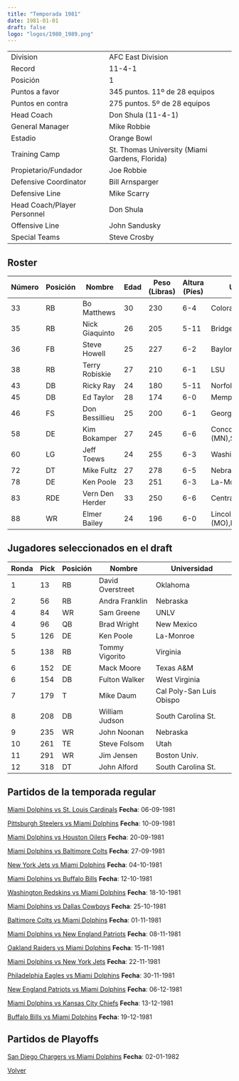 ```yaml
---
title: "Temporada 1981"
date: 1981-01-01
draft: false
logo: "logos/1980_1989.png"
---
```


|                      |                      |
|-------------------------|---------------------------|
| Division               | AFC East Division            |
| Record                 | 11-4-1              |
| Posición               | 1            |
| Puntos a favor         | 345 puntos. 11º de 28 equipos           |
| Puntos en contra       | 275 puntos. 5º de 28 equipos       |
| Head Coach             | Don Shula (11-4-1)               |
| General Manager        | Mike Robbie      |
| Estadio                | Orange Bowl             |
| Training Camp          | St. Thomas University (Miami Gardens, Florida)        |
| Propietario/Fundador | Joe Robbie |
| Defensive Coordinator | Bill Arnsparger |
| Defensive Line | Mike Scarry |
| Head Coach/Player Personnel | Don Shula |
| Offensive Line | John Sandusky |
| Special Teams | Steve Crosby |


## Roster

| Número | Posición | Nombre           | Edad | Peso (Libras) | Altura (Píes) | Universidad          |
|--------|----------|------------------|------|---------------|---------------|----------------------|
| 33 | RB | Bo Matthews | 30 | 230 | 6-4 | Colorado |
| 35 | RB | Nick Giaquinto | 26 | 205 | 5-11 | Bridgeport,Connecticut |
| 36 | FB | Steve Howell | 25 | 227 | 6-2 | Baylor |
| 38 | RB | Terry Robiskie | 27 | 210 | 6-1 | LSU |
| 43 | DB | Ricky Ray | 24 | 180 | 5-11 | Norfolk St. |
| 45 | DB | Ed Taylor | 28 | 174 | 6-0 | Memphis |
| 46 | FS | Don Bessillieu | 25 | 200 | 6-1 | Georgia Tech |
| 58 | DE | Kim Bokamper | 27 | 245 | 6-6 | Concordia-Moorhead (MN),San Jose St. |
| 60 | LG | Jeff Toews | 24 | 255 | 6-3 | Washington |
| 72 | DT | Mike Fultz | 27 | 278 | 6-5 | Nebraska |
| 78 | DE | Ken Poole | 23 | 251 | 6-3 | La-Monroe |
| 83 | RDE | Vern Den Herder | 33 | 250 | 6-6 | Central College (IA) |
| 88 | WR | Elmer Bailey | 24 | 196 | 6-0 | Lincoln (MO),Minnesota |


## Jugadores seleccionados en el draft

| Ronda | Pick | Posición | Nombre           | Universidad          |
|-------|------|----------|------------------|----------------------|
| 1 | 13 | RB | David Overstreet | Oklahoma |
| 2 | 56 | RB | Andra Franklin | Nebraska |
| 4 | 84 | WR | Sam Greene | UNLV |
| 4 | 96 | QB | Brad Wright | New Mexico |
| 5 | 126 | DE | Ken Poole | La-Monroe |
| 5 | 138 | RB | Tommy Vigorito | Virginia |
| 6 | 152 | DE | Mack Moore | Texas A&M |
| 6 | 154 | DB | Fulton Walker | West Virginia |
| 7 | 179 | T | Mike Daum | Cal Poly-San Luis Obispo |
| 8 | 208 | DB | William Judson | South Carolina St. |
| 9 | 235 | WR | John Noonan | Nebraska |
| 10 | 261 | TE | Steve Folsom | Utah |
| 11 | 291 | WR | Jim Jensen | Boston Univ. |
| 12 | 318 | DT | John Alford | South Carolina St. |


## Partidos de la temporada regular

[Miami Dolphins vs St. Louis Cardinals](/historia/partidos/mia-stl-19810906) **Fecha**: 06-09-1981

[Pittsburgh Steelers vs Miami Dolphins](/historia/partidos/pit-mia-19810910) **Fecha**: 10-09-1981

[Miami Dolphins vs Houston Oilers](/historia/partidos/mia-hou-19810920) **Fecha**: 20-09-1981

[Miami Dolphins vs Baltimore Colts](/historia/partidos/mia-clt-19810927) **Fecha**: 27-09-1981

[New York Jets vs Miami Dolphins](/historia/partidos/nyj-mia-19811004) **Fecha**: 04-10-1981

[Miami Dolphins vs Buffalo Bills](/historia/partidos/mia-buf-19811012) **Fecha**: 12-10-1981

[Washington Redskins vs Miami Dolphins](/historia/partidos/was-mia-19811018) **Fecha**: 18-10-1981

[Miami Dolphins vs Dallas Cowboys](/historia/partidos/mia-dal-19811025) **Fecha**: 25-10-1981

[Baltimore Colts vs Miami Dolphins](/historia/partidos/clt-mia-19811101) **Fecha**: 01-11-1981

[Miami Dolphins vs New England Patriots](/historia/partidos/mia-ne-19811108) **Fecha**: 08-11-1981

[Oakland Raiders vs Miami Dolphins](/historia/partidos/oak-mia-19811115) **Fecha**: 15-11-1981

[Miami Dolphins vs New York Jets](/historia/partidos/mia-nyj-19811122) **Fecha**: 22-11-1981

[Philadelphia Eagles vs Miami Dolphins](/historia/partidos/phi-mia-19811130) **Fecha**: 30-11-1981

[New England Patriots vs Miami Dolphins](/historia/partidos/ne-mia-19811206) **Fecha**: 06-12-1981

[Miami Dolphins vs Kansas City Chiefs](/historia/partidos/mia-kc-19811213) **Fecha**: 13-12-1981

[Buffalo Bills vs Miami Dolphins](/historia/partidos/buf-mia-19811219) **Fecha**: 19-12-1981




## Partidos de Playoffs

[San Diego Chargers vs Miami Dolphins](/historia/partidos/sd-mia-19820102) **Fecha**: 02-01-1982




[Volver](/historia)